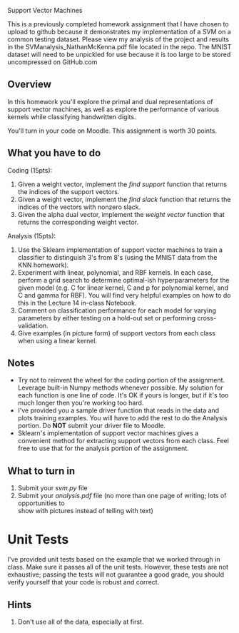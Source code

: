 Support Vector Machines

This is a previously completed homework assignment that I have chosen to upload to github because it demonstrates my implementation of a SVM on a common testing dataset. Please view my analysis of the project and results in the SVManalysis_NathanMcKenna.pdf file located in the repo. The MNIST dataset will need to be unpickled for use because it is too large to be stored uncompressed on GitHub.com


Overview
--------

In this homework you'll explore the primal and dual representations of support
vector machines, as well as explore the performance of various kernels while 
classifying handwritten digits. 

You'll turn in your code on Moodle.  This assignment is worth 30
points.

What you have to do
----

Coding (15pts):

1.  Given a weight vector, implement the *find support* function that returns the indices of the support vectors.
1.  Given a weight vector, implement the *find slack* function that returns the indices of the vectors with nonzero slack.
1.  Given the alpha dual vector, implement the *weight vector* function that returns the corresponding weight vector.

Analysis (15pts):

1.  Use the Sklearn implementation of support vector machines to train a classifier to distinguish 3's from 8's (using the MNIST data from the KNN homework).
1.  Experiment with linear, polynomial, and RBF kernels.  In each case, perform a grid search to determine optimal-ish hyperparameters
for the given model (e.g. C for linear kernel, C and p for polynomial kernel, and C and gamma for RBF).  You will find very helpful 
examples on how to do this in the Lecture 14 in-class Notebook. 
1.  Comment on classification performance for each model for varying parameters by either testing on a hold-out set or performing 
cross-validation. 
1.  Give examples (in picture form) of support vectors from each class when using a linear kernel.

Notes
-

- Try not to reinvent the wheel for the coding portion of the assignment.  Leverage built-in Numpy methods whenever possible.  My 
solution for each function is one line of code.  It's OK if yours is longer, but if it's too much longer then you're working too hard. 
- I've provided you a sample driver function that reads in the data and plots training examples.  You will have to add the rest to do the Analysis portion.  Do **NOT** submit your driver file to Moodle. 
- Sklearn's implementation of support vector machines gives a convenient method for extracting support vectors from each class.  Feel free to use that for the analysis portion of the assignment.  


What to turn in
-

1.  Submit your _svm.py_ file
1.  Submit your _analysis.pdf_ file (no more than one page of writing; lots of opportunities to  
    show with pictures instead of telling with text)


Unit Tests
=

I've provided unit tests based on the example that we worked through in class.
Make sure it passes all of the unit tests.  However, these tests are not exhaustive; passing the tests will not
guarantee a good grade, you should verify yourself that your code is robust and
correct.


Hints
-

1.  Don't use all of the data, especially at first.  
